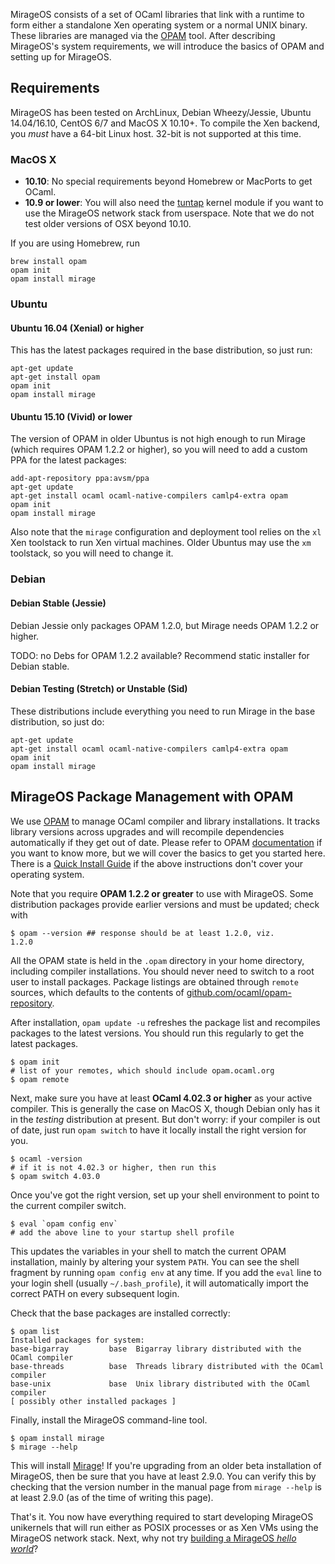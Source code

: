 MirageOS consists of a set of OCaml libraries that link with a runtime to form either a standalone Xen operating system or a normal UNIX binary. These libraries are managed via the [OPAM](https://opam.ocaml.org) tool. After describing MirageOS's system requirements, we will introduce the basics of OPAM and setting up for MirageOS.

## Requirements

MirageOS has been tested on ArchLinux, Debian Wheezy/Jessie, Ubuntu 14.04/16.10, CentOS 6/7 and MacOS X 10.10+. To compile the Xen backend, you *must* have a 64-bit Linux host. 32-bit is not supported at this time.

### MacOS X

* __10.10__: No special requirements beyond Homebrew or MacPorts to get OCaml.
* __10.9 or lower__: You will also need the [tuntap](http://tuntaposx.sourceforge.net/) kernel module if you want to use the MirageOS network stack from userspace.  Note that we do not test older versions of OSX beyond 10.10.

If you are using Homebrew, run

    brew install opam
    opam init
    opam install mirage

### Ubuntu

#### Ubuntu 16.04 (Xenial) or higher

This has the latest packages required in the base distribution, so just run:

    apt-get update
    apt-get install opam
    opam init
    opam install mirage

#### Ubuntu 15.10 (Vivid) or lower

The version of OPAM in older Ubuntus is not high enough to run Mirage (which requires OPAM 1.2.2 or higher), so you will need to add a custom PPA for the latest packages:

    add-apt-repository ppa:avsm/ppa
    apt-get update
    apt-get install ocaml ocaml-native-compilers camlp4-extra opam
    opam init
    opam install mirage

Also note that the `mirage` configuration and deployment tool relies on the `xl` Xen toolstack to run Xen virtual machines.  Older Ubuntus may use the `xm` toolstack, so you will need to change it.

### Debian 

#### Debian Stable (Jessie)

Debian Jessie only packages OPAM 1.2.0, but Mirage needs OPAM 1.2.2 or higher.

TODO: no Debs for OPAM 1.2.2 available? Recommend static installer for Debian stable.

#### Debian Testing (Stretch) or Unstable (Sid)

These distributions include everything you need to run Mirage in the base distribution, so just do:

    apt-get update
    apt-get install ocaml ocaml-native-compilers camlp4-extra opam
    opam init
    opam install mirage
  

## MirageOS Package Management with OPAM

We use [OPAM](https://opam.ocaml.org) to manage OCaml compiler and library installations. It tracks library versions across upgrades and will recompile dependencies automatically if they get out of date. Please refer to OPAM [documentation](https://opam.ocaml.org) if you want to know more, but we will cover the basics to get you started here. There is a [Quick Install Guide](http://opam.ocaml.org/doc/Install.html) if the above instructions don't cover your operating system.

Note that you require **OPAM 1.2.2 or greater** to use with MirageOS. Some distribution packages provide earlier versions and must be updated; check with

    $ opam --version ## response should be at least 1.2.0, viz.
    1.2.0

All the OPAM state is held in the `.opam` directory in your home directory, including compiler installations. You should never need to switch to a root user to install packages. Package listings are obtained through `remote` sources, which defaults to the contents of [github.com/ocaml/opam-repository](https://github.com/ocaml/opam-repository).

After installation, `opam update -u` refreshes the package list and recompiles packages to the latest versions.  You should run this regularly to get the latest packages.

    $ opam init
    # list of your remotes, which should include opam.ocaml.org
    $ opam remote

Next, make sure you have at least **OCaml 4.02.3 or higher** as your active compiler. This is generally the case on MacOS X, though Debian only has it in the *testing* distribution at present. But don't worry: if your compiler is out of date, just run `opam switch` to have it locally install the right version for you.

    $ ocaml -version
    # if it is not 4.02.3 or higher, then run this
    $ opam switch 4.03.0

Once you've got the right version, set up your shell environment to point to the current compiler switch.

    $ eval `opam config env`
    # add the above line to your startup shell profile

This updates the variables in your shell to match the current OPAM installation, mainly by altering your system `PATH`. You can see the shell fragment by running `opam config env` at any time. If you add the `eval` line to your login shell (usually `~/.bash_profile`), it will automatically import the correct PATH on every subsequent login.

Check that the base packages are installed correctly:

    $ opam list
    Installed packages for system:
    base-bigarray         base  Bigarray library distributed with the OCaml compiler
    base-threads          base  Threads library distributed with the OCaml compiler
    base-unix             base  Unix library distributed with the OCaml compiler
    [ possibly other installed packages ]

Finally, install the MirageOS command-line tool.

    $ opam install mirage
    $ mirage --help

This will install [Mirage](https://github.com/mirage/mirage)!
If you're upgrading from an older beta installation of MirageOS, then be sure that you have at least 2.9.0.  You can verify this by checking that the version number in the manual page from `mirage --help` is at least 2.9.0 (as of the time of writing this page).

That's it. You now have everything required to start developing MirageOS unikernels that will run either as POSIX processes or as Xen VMs using the MirageOS network stack. Next, why not try [building a MirageOS *hello world*](/wiki/hello-world)?
